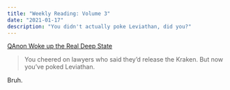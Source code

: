 ```yaml
---
title: "Weekly Reading: Volume 3"
date: "2021-01-17"
description: "You didn't actually poke Leviathan, did you?"
---
```


[QAnon Woke up the Real Deep State](https://arcdigital.media/qanon-woke-up-the-real-deep-state-72bbfcb79488)

> You cheered on lawyers who said they’d release the Kraken. But now you’ve poked Leviathan.

Bruh.
